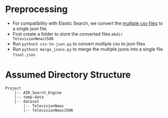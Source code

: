 # Preprocessing 
- For compatibility with Elastic Search, we convert the [multiple csv files](https://www.kaggle.com/amritvirsinghx/environmental-news-nlp-dataset) to a single json file.
- First create a folder to store the converted files ```mkdir TelevisionNewsJSON ```
- Run ```python3 csv-to-json.py``` to convert multiple csv to json files
- Run ```python3 merge_jsons.py``` to merge the multiple jsons into a single file ```final.json```

# Assumed Directory Structure
```
Project
	|-- AIR_Search_Engine
	|-- temp-data
	|-- dataset
	    |-- TelevisionNews
	    |-- TelevisionNewsJSON
```